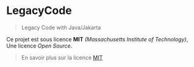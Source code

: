 # LegacyCode

> Legacy Code with Java/Jakarta

Ce projet est sous licence **MIT** *(Massachusetts Institute of Technology)*,
Une licence *Open Source*.

> En savoir plus sur la licence [MIT](https://opensource.org/licenses/MIT)
